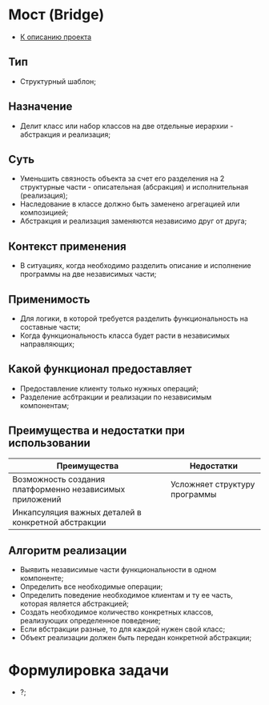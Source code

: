 # Мост (Bridge)
* [К описанию проекта](https://github.com/engine-it-in/java-design-patterns)
## Тип
* Структурный шаблон;
## Назначение
* Делит класс или набор классов на две отдельные иерархии - 
абстракция и реализация;

## Суть
* Уменьшить связность объекта за счет его разделения на 
2 структурные части - описательная (абсракция) и 
исполнительная (реализация);
* Наследование в классе должно быть заменено агрегацией
или композицией;
* Абстракция и реализация заменяются
  независимо друг от друга;
## Контекст применения
* В ситуациях, когда необходимо разделить 
описание и исполнение программы на две 
независимых части;
## Применимость
* Для логики, в которой требуется 
разделить функциональность на составные части;
* Когда функциональность класса будет расти 
в независимых направляющих;
## Какой функционал предоставляет
* Предоставление клиенту только нужных операций;
* Разделение асбтракции и реализации по независимым компонентам;
## Преимущества и недостатки при использовании
| Преимущества                                             | Недостатки                    |
|----------------------------------------------------------|-------------------------------|
| Возможность создания платформенно независимых приложений | Усложняет структуру программы |
| Инкапсуляция важных деталей в конкретной абстракции      |                               |

## Алгоритм реализации
* Выявить независимые части функциональности 
в одном компоненте;
* Определить все необходимые операции;
* Определить поведение необходимое клиентам 
и ту ее часть, которая является абстракцией;
* Создать необходимое количество конкретных классов, 
реализующих определенное поведение;
* Если вбстракции разные, то для каждой нужен свой класс;
* Объект реализации должен быть передан 
конкретной абстракции;
# Формулировка задачи
* ?;